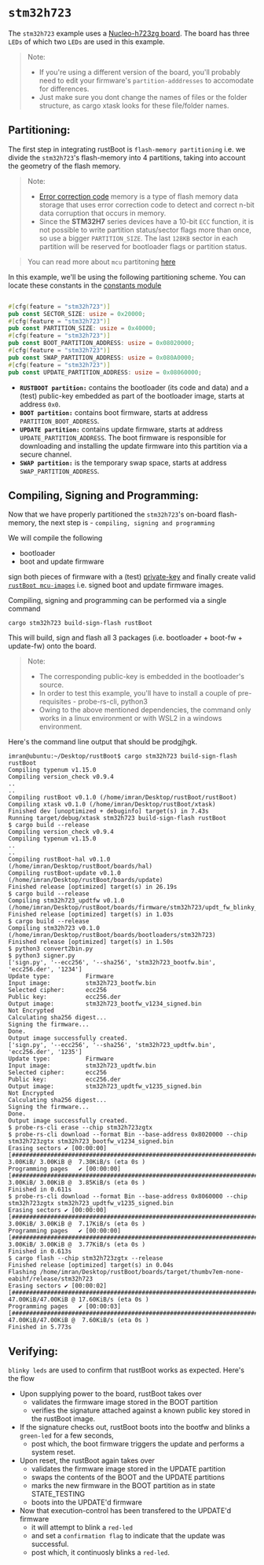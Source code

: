 # `stm32h723`

The `stm32h723` example uses a [Nucleo-h723zg board](https://www.st.com/en/evaluation-tools/nucleo-h723zg.html). The board has three `LEDs` of which two `LEDs` are used in this example.

> Note:
> - If you're using a different version of the board, you'll probably need to edit your firmware's `partition-adddresses` to accomodate for differences. 
> - Just make sure you dont change the names of files or the folder structure, as cargo xtask looks for these file/folder names.

## Partitioning:

The first step in integrating rustBoot is `flash-memory partitioning` i.e. we divide the `stm32h723`'s flash-memory into 4 partitions, taking into account the geometry of the flash memory.

> Note:
> - [Error correction code](https://www.st.com/resource/en/application_note/an5342-error-correction-code-ecc-management-for-internal-memories-protection-on-stm32h7-series-stmicroelectronics.pdf) memory is a type of flash memory data storage that uses error correction code to detect and correct n-bit data corruption that occurs in memory.
> - Since the **STM32H7** series devices have a 10-bit `ECC` function, it is not possible to write partition status/sector flags more than once, so use a bigger `PARTITION_SIZE`. The last `128KB` sector in each partition will be reserved for bootloader flags or partition status.

> You can read more about `mcu` partitoning [here](../arch/partitions.md#micro-controller-partitions)

In this example, we'll be using the following partitioning scheme. You can locate these constants in the [constants module](https://github.com/nihalpasham/rustBoot/blob/main/rustBoot/src/constants.rs)

```rust

#[cfg(feature = "stm32h723")]
pub const SECTOR_SIZE: usize = 0x20000;
#[cfg(feature = "stm32h723")]
pub const PARTITION_SIZE: usize = 0x40000;
#[cfg(feature = "stm32h723")]
pub const BOOT_PARTITION_ADDRESS: usize = 0x08020000;
#[cfg(feature = "stm32h723")]
pub const SWAP_PARTITION_ADDRESS: usize = 0x080A0000;
#[cfg(feature = "stm32h723")]
pub const UPDATE_PARTITION_ADDRESS: usize = 0x08060000;
```
- **`RUSTBOOT partition:`** contains the bootloader (its code and data) and a (test) public-key embedded as part of the bootloader image, starts at address `0x0`.
- **`BOOT partition:`** contains boot firmware, starts at address `PARTITION_BOOT_ADDRESS`.
- **`UPDATE partition:`** contains update firmware, starts at address `UPDATE_PARTITION_ADDRESS`. The boot firmware is responsible for downloading and installing the update firmware into this partition via a secure channel.
- **`SWAP partition:`** is the temporary swap space, starts at address `SWAP_PARTITION_ADDRESS`. 

## Compiling, Signing and Programming: 

Now that we have properly partitioned the `stm32h723`'s on-board flash-memory, the next step is - `compiling, signing and programming ` 

We will compile the following 
- bootloader 
- boot and update firmware

sign both pieces of firmware with a (test) [private-key](https://github.com/nihalpasham/rustBoot/tree/main/boards/rbSigner/keygen) and finally create valid [`rustBoot mcu-images`](../arch/images.md#mcu-image-format) i.e. signed boot and update firmware images.

Compiling, signing and programming can be performed via a single command

```Terminal
cargo stm32h723 build-sign-flash rustBoot
```
This will build, sign and flash all 3 packages (i.e. bootloader + boot-fw + update-fw) onto the board.

> Note: 
> - The corresponding public-key is embedded in the bootloader's source.
> - In order to test this example, you'll have to install a couple of pre-requisites - probe-rs-cli, python3 
> - Owing to the above mentioned dependencies, the command only works in a linux environment or with WSL2 in a windows environment. 

Here's the command line output that should be prodgjhgk.

```Terminal
imran@ubuntu:~/Desktop/rustBoot$ cargo stm32h723 build-sign-flash rustBoot
Compiling typenum v1.15.0
Compiling version_check v0.9.4
..
..
Compiling rustBoot v0.1.0 (/home/imran/Desktop/rustBoot/rustBoot)
Compiling xtask v0.1.0 (/home/imran/Desktop/rustBoot/xtask)
Finished dev [unoptimized + debuginfo] target(s) in 7.43s
Running target/debug/xtask stm32h723 build-sign-flash rustBoot
$ cargo build --release
Compiling version_check v0.9.4
Compiling typenum v1.15.0
..
..
Compiling rustBoot-hal v0.1.0 (/home/imran/Desktop/rustBoot/boards/hal)
Compiling rustBoot-update v0.1.0 (/home/imran/Desktop/rustBoot/boards/update)
Finished release [optimized] target(s) in 26.19s
$ cargo build --release
Compiling stm32h723_updtfw v0.1.0 (/home/imran/Desktop/rustBoot/boards/firmware/stm32h723/updt_fw_blinky_red)
Finished release [optimized] target(s) in 1.03s
$ cargo build --release
Compiling stm32h723 v0.1.0 (/home/imran/Desktop/rustBoot/boards/bootloaders/stm32h723)
Finished release [optimized] target(s) in 1.50s
$ python3 convert2bin.py
$ python3 signer.py
['sign.py', '--ecc256', '--sha256', 'stm32h723_bootfw.bin', 'ecc256.der', '1234']
Update type:          Firmware
Input image:          stm32h723_bootfw.bin
Selected cipher:      ecc256
Public key:           ecc256.der
Output image:         stm32h723_bootfw_v1234_signed.bin
Not Encrypted
Calculating sha256 digest...
Signing the firmware...
Done.
Output image successfully created.
['sign.py', '--ecc256', '--sha256', 'stm32h723_updtfw.bin', 'ecc256.der', '1235']
Update type:          Firmware
Input image:          stm32h723_updtfw.bin
Selected cipher:      ecc256
Public key:           ecc256.der
Output image:         stm32h723_updtfw_v1235_signed.bin
Not Encrypted
Calculating sha256 digest...
Signing the firmware...
Done.
Output image successfully created.
$ probe-rs-cli erase --chip stm32h723zgtx
$ probe-rs-cli download --format Bin --base-address 0x8020000 --chip stm32h723zgtx stm32h723_bootfw_v1234_signed.bin
Erasing sectors ✔ [00:00:00] [##################################################################################################]  3.00KiB/ 3.00KiB @  7.30KiB/s (eta 0s )
Programming pages   ✔ [00:00:00] [##################################################################################################]  3.00KiB/ 3.00KiB @  3.85KiB/s (eta 0s )
Finished in 0.611s
$ probe-rs-cli download --format Bin --base-address 0x8060000 --chip stm32h723zgtx stm32h723_updtfw_v1235_signed.bin
Erasing sectors ✔ [00:00:00] [##################################################################################################]  3.00KiB/ 3.00KiB @  7.17KiB/s (eta 0s )
Programming pages   ✔ [00:00:00] [##################################################################################################]  3.00KiB/ 3.00KiB @  3.77KiB/s (eta 0s )
Finished in 0.613s
$ cargo flash --chip stm32h723zgtx --release
Finished release [optimized] target(s) in 0.04s
Flashing /home/imran/Desktop/rustBoot/boards/target/thumbv7em-none-eabihf/release/stm32h723
Erasing sectors ✔ [00:00:02] [##################################################################################################] 47.00KiB/47.00KiB @ 17.60KiB/s (eta 0s )
Programming pages   ✔ [00:00:03] [##################################################################################################] 47.00KiB/47.00KiB @  7.60KiB/s (eta 0s )
Finished in 5.773s
```
## Verifying:

`blinky leds` are used to confirm that rustBoot works as expected. Here's the flow

- Upon supplying power to the board, rustBoot takes over 
    - validates the firmware image stored in the BOOT partition
    - verifies the signature attached against a known public key stored in the rustBoot image.
- If the signature checks out, rustBoot boots into the bootfw and blinks a `green-led` for a few seconds, 
    - post which, the boot firmware triggers the update and performs a system reset. 
- Upon reset, the rustBoot again takes over 
    - validates the firmware image stored in the UPDATE partition 
    - swaps the contents of the BOOT and the UPDATE partitions
    - marks the new firmware in the BOOT partition as in state STATE_TESTING
    - boots into the UPDATE'd firmware 
- Now that execution-control has been transfered to the UPDATE'd firmware
    - it will attempt to blink a `red-led` 
    - and set a `confirmation flag` to indicate that the update was successful.
    - post which, it continuosly blinks a `red-led`.